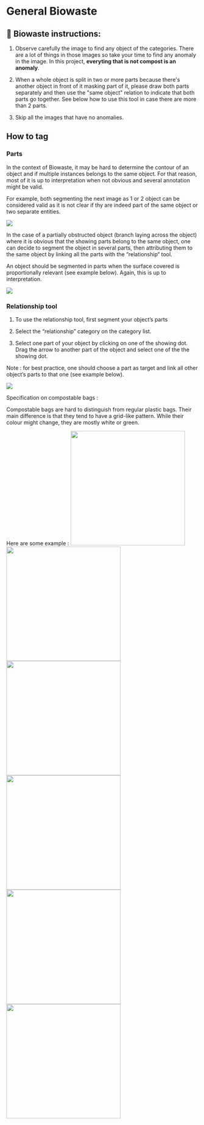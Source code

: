 # General Biowaste

## :page_facing_up: Biowaste instructions:

1. Observe carefully the image to find any object of the categories. There are a lot of things in those images so take your time to find any anomaly in the image. In this project, **everyting that is not compost is an anomaly**.

2. When a whole object is split in two or more parts because there's another object in front of it masking part of it, please draw both parts separately and then use the "same object" relation to indicate that both parts go together. See below how to use this tool in case there are more than 2 parts.

3. Skip all the images that have no anomalies.

## How to tag
### Parts
In the context of Biowaste, it may be hard to determine the contour of an object and if multiple instances belongs to the same object. For that reason, most of it is up to interpretation when not obvious and several annotation might be valid.

For example, both segmenting the next image as 1 or 2 object can be considered valid as it is not clear if thy are indeed part of the same object or two separate entities.

<img src="images/biowaste/parts1.png">

In the case of a partially obstructed object (branch laying across the object) where it is obvious that the showing parts belong to the same object, one can decide to segment the object in several parts, then attributing them to the same object by linking all the parts with the “relationship“ tool. 

An object should be segmented in parts when the surface covered is proportionally relevant (see example below). Again, this is up to interpretation.

 <img src="images/biowaste/parts2.png">

### Relationship tool
1. To use the relationship tool, first segment your object’s parts

2. Select the “relationship” category on the category list. 

3. Select one part of your object by clicking on one of the showing dot. Drag the arrow to another part of the object and select one of the the showing dot. 

Note : for best practice,  one should choose a part as target and link all other object’s parts to that one (see example below).

 <img src="images/biowaste/relation1.png">

 
Specification on compostable bags : 

Compostable bags are hard to distinguish from regular plastic bags. Their main difference is that they tend to have a grid-like pattern. While their colour might change, they are mostly white or green.

Here are some example : 
<img src="images/biowaste/compost1.png" width="300"><img src="images/biowaste/compost2.png" width="300"><img src="images/biowaste/compost3.png"  width="300">
<img src="images/biowaste/compost4.png" width="300"><img src="images/biowaste/compost5.png" width="300"><img src="images/biowaste/compost6.png" width="300">
